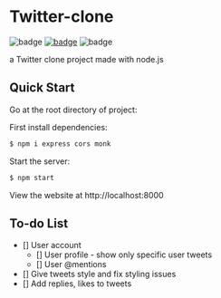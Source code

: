 # Twitter-clone

![badge](https://img.shields.io/badge/Version-1.0.0-green.svg)
[![badge](https://img.shields.io/github/issues/Adib-Rezaei/Twitter-clone?color=red)](https://github.com/Adib-Rezaei/Twitter-clone/issues)
![badge](https://img.shields.io/github/license/Adib-Rezaei/Twitter-clone)


a Twitter clone project made with node.js

## Quick Start
Go at the root directory of project:

First install dependencies:
```markdown
$ npm i express cors monk
```
Start the server:
```markdown
$ npm start
```
View the website at http://localhost:8000


## To-do List 
* [] User account
  * [] User profile - show only specific user tweets
  * [] User @mentions
* [] Give tweets style and fix styling issues
* [] Add replies, likes to tweets
